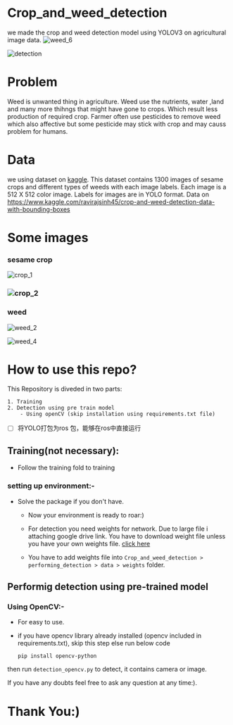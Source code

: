 # Crop_and_weed_detection
we made the crop and weed detection model using YOLOV3 on agricultural image data.
![weed_6](README.assets/weed_6.jpeg)

![detection](README.assets/detection.jpeg)

# Problem
Weed is unwanted thing in agriculture. Weed use the nutrients, water ,land and many more thihngs that might have gone to crops. Which result less production of required crop. Farmer often use pesticides to remove weed which also affective but some pesticide may stick with crop and may causs problem for humans.

# Data
we using dataset on [kaggle](https://www.kaggle.com/ravirajsinh45/crop-and-weed-detection-data-with-bounding-boxes).
This dataset contains 1300 images of sesame crops and different types of weeds with each image labels.
Each image is a 512 X 512 color image. Labels for images are in YOLO format.
Data on https://www.kaggle.com/ravirajsinh45/crop-and-weed-detection-data-with-bounding-boxes

# Some images
### sesame crop
![crop_1](README.assets/crop_1.jpeg)

### ![crop_2](README.assets/crop_2-1621393391523.jpeg)

### weed

![weed_2](README.assets/weed_2.jpeg)

![weed_4](README.assets/weed_4.jpeg)


  # How to use this repo?

  This Repository is diveded in two parts:

    1. Training 
    2. Detection using pre train model
        - Using openCV (skip installation using requirements.txt file)

- [ ] 将YOLO打包为ros 包，能够在ros中直接运行

## Training(not necessary):

 * Follow the training fold to training



### setting up environment:-

 * Solve the package if you don't have.

   * Now your environment is ready to roar:)

   * For detection you need weights for network. Due to large file i attaching google drive link. You have to download weight file unless you have your own weights file. [click here](https://drive.google.com/open?id=1-Aam2D-fqnwecbeHwa4rtzxtNjwcDkP6)


   * You have to add weights file into `Crop_and_weed_detection > performing_detection > data > weights` folder.

## Performig detection using pre-trained model
### Using OpenCV:-

  * For easy to use.

  * if you have opencv library already installed (opencv included in requirements.txt), skip this step else run below code
    ```
    pip install opencv-python
    ```
  
  then run `detection_opencv.py` to detect, it contains camera or image.
  


If you have any doubts feel free to ask any question at any time:).

 # Thank You:) 









